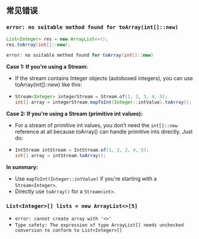 
## 常见错误
### `error: no suitable method found for toArray(int[]::new)`
```java
List<Integer> res = new ArrayList<>();
res.toArray(int[]::new);

error: no suitable method found for toArray(int[]::new)
```
**Case 1: If you're using a Stream<Integer>:**
* If the stream contains Integer objects (autoboxed integers), you can use toArray(int[]::new) like this:
* ```java
  Stream<Integer> integerStream = Stream.of(1, 2, 3, 4, 5);
  int[] array = integerStream.mapToInt(Integer::intValue).toArray();
  ```

**Case 2: If you're using a Stream<int> (primitive int values):**
* For a stream of primitive int values, you don’t need the `int[]::new` reference at all because toArray() can handle primitive ints directly. Just do:
* ```java
  IntStream intStream = IntStream.of(1, 2, 3, 4, 5);
  int[] array = intStream.toArray();
  ```

**In summary:**
* Use `mapToInt(Integer::intValue)` if you're starting with a `Stream<Integer>`.
* Directly use `toArray()` for a `Stream<int>`.

### `List<Integer>[] lists = new ArrayList<>[5]`
* `error: cannot create array with '<>'`
* `Type safety: The expression of type ArrayList[] needs unchecked conversion to conform to List<Integer>[]`


